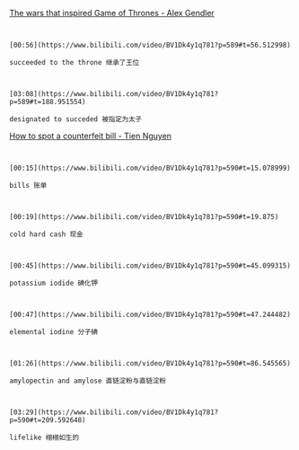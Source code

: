 [The wars that inspired Game of Thrones - Alex Gendler](https://www.bilibili.com/video/BV1Dk4y1q781?p=589)

```ad-note


[00:56](https://www.bilibili.com/video/BV1Dk4y1q781?p=589#t=56.512998)

succeeded to the throne 继承了王位

```

```ad-note


[03:08](https://www.bilibili.com/video/BV1Dk4y1q781?p=589#t=188.951554)

designated to succeded 被指定为太子

```

[How to spot a counterfeit bill - Tien Nguyen](https://www.bilibili.com/video/BV1Dk4y1q781?p=590)

```ad-note


[00:15](https://www.bilibili.com/video/BV1Dk4y1q781?p=590#t=15.078999)

bills 账单

```

```ad-note


[00:19](https://www.bilibili.com/video/BV1Dk4y1q781?p=590#t=19.875)

cold hard cash 现金

```

```ad-note


[00:45](https://www.bilibili.com/video/BV1Dk4y1q781?p=590#t=45.099315)

potassium iodide 碘化钾

```

```ad-note


[00:47](https://www.bilibili.com/video/BV1Dk4y1q781?p=590#t=47.244482)

elemental iodine 分子碘

```

```ad-note


[01:26](https://www.bilibili.com/video/BV1Dk4y1q781?p=590#t=86.545565)

amylopectin and amylose 直链淀粉与直链淀粉

```


```ad-note


[03:29](https://www.bilibili.com/video/BV1Dk4y1q781?p=590#t=209.592648)

lifelike 栩栩如生的

```